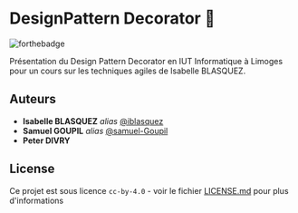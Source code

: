 # DesignPattern Decorator :wrench:

![forthebadge](https://forthebadge.com/images/badges/cc-0.svg)

Présentation du Design Pattern Decorator en IUT Informatique à Limoges pour un cours sur les techniques agiles de Isabelle BLASQUEZ. 

## Auteurs

* **Isabelle BLASQUEZ** _alias_ [@iblasquez](https://github.com/iblasquez)
* **Samuel GOUPIL** _alias_ [@samuel-Goupil](https://github.com/samuel-Goupil)
* **Peter DIVRY**

## License

Ce projet est sous licence ``cc-by-4.0`` - voir le fichier [LICENSE.md](LICENSE.md) pour plus d'informations
